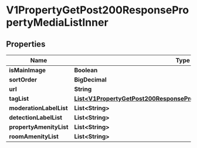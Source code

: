 

# V1PropertyGetPost200ResponsePropertyMediaListInner


## Properties

| Name | Type | Description | Notes |
|------------ | ------------- | ------------- | -------------|
|**isMainImage** | **Boolean** |  |  [optional] |
|**sortOrder** | **BigDecimal** |  |  [optional] |
|**url** | **String** |  |  [optional] |
|**tagList** | [**List&lt;V1PropertyGetPost200ResponsePropertyMediaListInnerTagListInner&gt;**](V1PropertyGetPost200ResponsePropertyMediaListInnerTagListInner.md) |  |  [optional] |
|**moderationLabelList** | **List&lt;String&gt;** |  |  [optional] |
|**detectionLabelList** | **List&lt;String&gt;** |  |  [optional] |
|**propertyAmenityList** | **List&lt;String&gt;** |  |  [optional] |
|**roomAmenityList** | **List&lt;String&gt;** |  |  [optional] |



